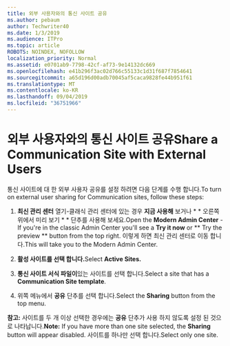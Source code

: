 ```yaml
---
title: 외부 사용자와의 통신 사이트 공유
ms.author: pebaum
author: Techwriter40
ms.date: 1/3/2019
ms.audience: ITPro
ms.topic: article
ROBOTS: NOINDEX, NOFOLLOW
localization_priority: Normal
ms.assetid: e0701ab9-7798-42cf-af73-9e14132dc669
ms.openlocfilehash: e41b296f3ac02d766c55133c1d31f687f7854641
ms.sourcegitcommit: a65d196d00adb70045af5caca9828fe44b951f61
ms.translationtype: MT
ms.contentlocale: ko-KR
ms.lasthandoff: 09/04/2019
ms.locfileid: "36751966"
---
```

# <a name="share-a-communication-site-with-external-users"></a><span data-ttu-id="8252b-102">외부 사용자와의 통신 사이트 공유</span><span class="sxs-lookup"><span data-stu-id="8252b-102">Share a Communication Site with External Users</span></span>

<span data-ttu-id="8252b-103">통신 사이트에 대 한 외부 사용자 공유를 설정 하려면 다음 단계를 수행 합니다.</span><span class="sxs-lookup"><span data-stu-id="8252b-103">To turn on external user sharing for Communication sites, follow these steps:</span></span> 
  
1. <span data-ttu-id="8252b-104">**최신 관리 센터** 열기-클래식 관리 센터에 있는 경우 **지금 사용해** 보거나 \* \* 오른쪽 위에서 미리 보기 \* \* 단추를 사용해 보세요.</span><span class="sxs-lookup"><span data-stu-id="8252b-104">Open the **Modern Admin Center** - If you're in the classic Admin Center you'll see a **Try it now** or \*\* Try the preview \*\* button from the top right.</span></span> <span data-ttu-id="8252b-105">이렇게 하면 최신 관리 센터로 이동 합니다.</span><span class="sxs-lookup"><span data-stu-id="8252b-105">This will take you to the Modern Admin Center.</span></span> 
  
2. <span data-ttu-id="8252b-106">**활성 사이트를 선택 합니다.**</span><span class="sxs-lookup"><span data-stu-id="8252b-106">Select **Active Sites.**</span></span>
  
3. <span data-ttu-id="8252b-107">**통신 사이트 서식 파일이**있는 사이트를 선택 합니다.</span><span class="sxs-lookup"><span data-stu-id="8252b-107">Select a site that has a **Communication Site template**.</span></span> 
  
4. <span data-ttu-id="8252b-108">위쪽 메뉴에서 **공유** 단추를 선택 합니다.</span><span class="sxs-lookup"><span data-stu-id="8252b-108">Select the **Sharing** button from the top menu.</span></span> 
  
 <span data-ttu-id="8252b-109">**참고:** 사이트를 두 개 이상 선택한 경우에는 **공유** 단추가 사용 하지 않도록 설정 된 것으로 나타납니다.</span><span class="sxs-lookup"><span data-stu-id="8252b-109">**Note:** If you have more than one site selected, the **Sharing** button will appear disabled.</span></span> <span data-ttu-id="8252b-110">사이트를 하나만 선택 합니다.</span><span class="sxs-lookup"><span data-stu-id="8252b-110">Select only one site.</span></span> 
  

